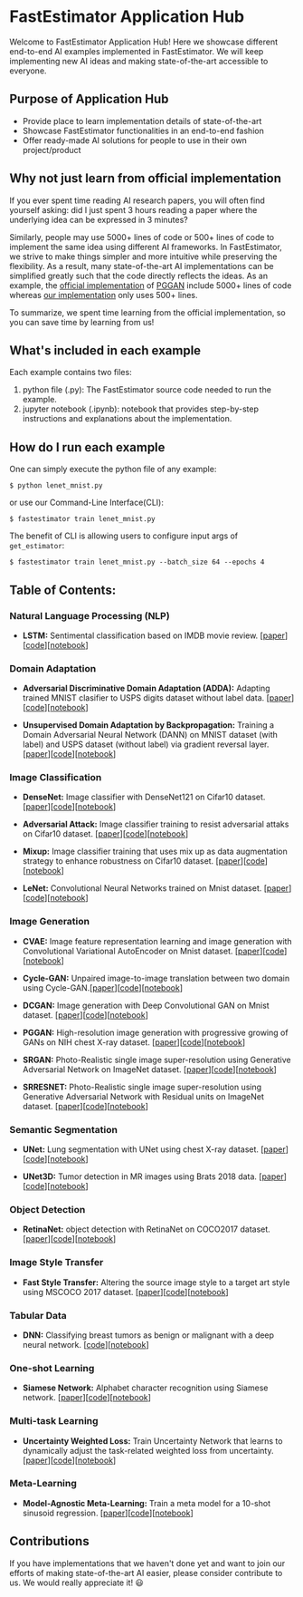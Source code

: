 # FastEstimator Application Hub

Welcome to FastEstimator Application Hub! Here we showcase different end-to-end AI examples implemented in FastEstimator. We will keep implementing new AI ideas and making state-of-the-art accessible to everyone.

## Purpose of Application Hub

* Provide place to learn implementation details of state-of-the-art
* Showcase FastEstimator functionalities in an end-to-end fashion
* Offer ready-made AI solutions for people to use in their own project/product


## Why not just learn from official implementation
If you ever spent time reading AI research papers, you will often find yourself asking: did I just spent 3 hours reading a paper where the underlying idea can be expressed in 3 minutes?

Similarly, people may use 5000+ lines of code or 500+ lines of code to implement the same idea using different AI frameworks. In FastEstimator, we strive to make things simpler and more intuitive while preserving the flexibility. As a result, many state-of-the-art AI implementations can be simplified greatly such that the code directly reflects the ideas. As an example, the [official implementation](https://github.com/tkarras/progressive_growing_of_gans) of [PGGAN](https://arxiv.org/abs/1710.10196) include 5000+ lines of code whereas [our implementation](https://github.com/fastestimator/fastestimator/tree/master/apphub/image_generation/pggan_nihchestxray) only uses 500+ lines.

To summarize, we spent time learning from the official implementation, so you can save time by learning from us!

## What's included in each example

Each example contains two files:

1. python file (.py): The FastEstimator source code needed to run the example.
2. jupyter notebook (.ipynb): notebook that provides step-by-step instructions and explanations about the implementation.


## How do I run each example

One can simply execute the python file of any example:
```
$ python lenet_mnist.py
```

or use our Command-Line Interface(CLI):

```
$ fastestimator train lenet_mnist.py
```

The benefit of CLI is allowing users to configure input args of `get_estimator`:

```
$ fastestimator train lenet_mnist.py --batch_size 64 --epochs 4
```


## Table of Contents:
### Natural Language Processing (NLP)
* **LSTM:** Sentimental classification based on IMDB movie review. [[paper](https://www.bioinf.jku.at/publications/older/2604.pdf)][[code](https://github.com/fastestimator/fastestimator/blob/master/apphub/NLP/lstm_imdb/lstm_imdb.py)][[notebook](https://github.com/fastestimator/fastestimator/blob/master/apphub/NLP/lstm_imdb/lstm_imdb.ipynb)]

### Domain Adaptation
* **Adversarial Discriminative Domain Adaptation (ADDA):** Adapting trained MNIST clasifier to USPS digits dataset without label data. [[paper](https://arxiv.org/abs/1702.05464)][[code](https://github.com/fastestimator/fastestimator/blob/master/apphub/domain_adaptation/ADDA/ADDA.py)][[notebook](https://github.com/fastestimator/fastestimator/blob/master/apphub/domain_adaptation/ADDA/ADDA.ipynb)]

* **Unsupervised Domain Adaptation by Backpropagation:** Training a Domain Adversarial Neural Network (DANN) on MNIST dataset  (with label) and USPS dataset (without label) via gradient reversal layer. [[paper](http://proceedings.mlr.press/v37/ganin15.pdf)][[code](https://github.com/fastestimator/fastestimator/blob/master/apphub/domain_adaptation/DANN/DANN.py)][[notebook](https://github.com/fastestimator/fastestimator/blob/master/apphub/domain_adaptation/DANN/DANN.ipynb)]

### Image Classification
* **DenseNet:** Image classifier with DenseNet121 on Cifar10 dataset. [[paper](https://arxiv.org/abs/1608.06993)][[code](https://github.com/fastestimator/fastestimator/blob/master/apphub/image_classification/densenet121_cifar10/densenet121_cifar10.py)][[notebook](https://github.com/fastestimator/fastestimator/blob/master/apphub/image_classification/densenet121_cifar10/densenet121_cifar10.ipynb)]

* **Adversarial Attack:** Image classifier training to resist adversarial attaks on Cifar10 dataset. [[paper](https://arxiv.org/abs/1412.6572)][[code](https://github.com/fastestimator/fastestimator/blob/master/apphub/image_classification/lenet_cifar10_adversarial/lenet_cifar10_adversarial.py)][[notebook](https://github.com/fastestimator/fastestimator/blob/master/apphub/image_classification/lenet_cifar10_adversarial/lenet_cifar10_adversarial.ipynb)]

* **Mixup:** Image classifier training that uses mix up as data augmentation strategy to enhance robustness on Cifar10 dataset. [[paper](https://arxiv.org/abs/1710.09412)][[code](https://github.com/fastestimator/fastestimator/blob/master/apphub/image_classification/lenet_cifar10_mixup/lenet_cifar10_mixup.py)][[notebook](https://github.com/fastestimator/fastestimator/blob/master/apphub/image_classification/lenet_cifar10_mixup/lenet_cifar10_mixup.ipynb)]

* **LeNet:** Convolutional Neural Networks trained on Mnist dataset. [[paper](http://yann.lecun.com/exdb/publis/pdf/lecun-01a.pdf)][[code](https://github.com/fastestimator/fastestimator/blob/master/apphub/image_classification/lenet_mnist/lenet_mnist.py)][[notebook](https://github.com/fastestimator/fastestimator/blob/master/apphub/image_classification/lenet_mnist/lenet_mnist.ipynb)]

### Image Generation
* **CVAE:** Image feature representation learning and image generation with Convolutional Variational AutoEncoder on Mnist dataset. [[paper](https://arxiv.org/abs/1312.6114)][[code](https://github.com/fastestimator/fastestimator/blob/master/apphub/image_generation/cvae_mnist/cvae_mnist.py)][[notebook](https://github.com/fastestimator/fastestimator/blob/master/apphub/image_generation/cvae_mnist/cvae_mnist.ipynb)]

* **Cycle-GAN:** Unpaired image-to-image translation between two domain using Cycle-GAN.[[paper](https://arxiv.org/abs/1703.10593)][[code](https://github.com/fastestimator/fastestimator/blob/master/apphub/image_generation/cyclegan_horse2zebra/cyclegan_horse2zebra.py)][[notebook](https://github.com/fastestimator/fastestimator/blob/master/apphub/image_generation/cyclegan_horse2zebra/cyclegan_horse2zebra.ipynb)]

* **DCGAN:** Image generation with Deep Convolutional GAN on Mnist dataset. [[paper](https://arxiv.org/abs/1511.06434)][[code](https://github.com/fastestimator/fastestimator/blob/master/apphub/image_generation/dcgan_mnist/dcgan_mnist.py)][[notebook](https://github.com/fastestimator/fastestimator/blob/master/apphub/image_generation/dcgan_mnist/dcgan_mnist.ipynb)]

* **PGGAN:** High-resolution image generation with progressive growing of GANs on NIH chest X-ray dataset. [[paper](https://arxiv.org/abs/1710.10196)][[code](https://github.com/fastestimator/fastestimator/blob/master/apphub/image_generation/pggan_nihchestxray/pggan_nihchestxray_128.py)][[notebook](https://github.com/fastestimator/fastestimator/blob/master/apphub/image_generation/pggan_nihchestxray/pggan_nihchestxray_128.ipynb)]

* **SRGAN:** Photo-Realistic single image super-resolution using Generative Adversarial Network on ImageNet dataset. [[paper](https://arxiv.org/pdf/1609.04802.pdf)][[code](https://github.com/fastestimator/fastestimator/blob/master/apphub/image_generation/srgan_imagenet/srgan_imagenet.py)][[notebook](https://github.com/fastestimator/fastestimator/blob/master/apphub/image_generation/srgan_imagenet/srgan_imagenet.ipynb)]

* **SRRESNET:** Photo-Realistic single image super-resolution using Generative Adversarial Network with Residual units on ImageNet dataset. [[paper](https://arxiv.org/pdf/1609.04802.pdf)][[code](https://github.com/fastestimator/fastestimator/blob/master/apphub/image_generation/srgan_imagenet/srresnet_imagenet.py)][[notebook](https://github.com/fastestimator/fastestimator/blob/master/apphub/image_generation/srgan_imagenet/srresnet_imagenet.ipynb)]

### Semantic Segmentation
* **UNet:** Lung segmentation with UNet using chest X-ray dataset. [[paper](https://arxiv.org/abs/1505.04597)][[code](https://github.com/fastestimator/fastestimator/blob/master/apphub/semantic_segmentation/unet_montgomery/unet_montgomery.py)][[notebook](https://github.com/fastestimator/fastestimator/blob/master/apphub/semantic_segmentation/unet_montgomery/unet_montgomery.ipynb)]

* **UNet3D:** Tumor detection in MR images using Brats 2018 data. [[paper](https://arxiv.org/pdf/1802.10508.pdf)][[code](https://github.com/fastestimator/fastestimator/blob/master/apphub/semantic_segmentation/unet3d/3DUnetMRBrainSegmentation_Isensee.py)][[notebook](https://github.com/fastestimator/fastestimator/blob/master/apphub/semantic_segmentation/unet3d/3DUnetMRBrainSegmentation_Isensee.ipynb)]

### Object Detection
* **RetinaNet:** object detection with RetinaNet on COCO2017 dataset. [[paper](https://arxiv.org/abs/1708.02002)][[code](https://github.com/vbvg2008/fastestimator/blob/master/apphub/instance_detection/retinanet_coco/retinanet_coco.py)][[notebook](https://github.com/fastestimator/fastestimator/blob/master/apphub/instance_detection/retinanet_coco/retinanet_coco.ipynb)]

### Image Style Transfer
* **Fast Style Transfer:** Altering the source image style to a target art style using MSCOCO 2017 dataset. [[paper](https://cs.stanford.edu/people/jcjohns/papers/eccv16/JohnsonECCV16.pdf)][[code](https://github.com/fastestimator/fastestimator/blob/master/apphub/style_transfer/fst_coco/fst_coco.py)][[notebook](https://github.com/fastestimator/fastestimator/blob/master/apphub/style_transfer/fst_coco/fst_coco.ipynb)]

### Tabular Data
* **DNN:** Classifying breast tumors as benign or malignant with a deep neural network. [[code](https://github.com/fastestimator/fastestimator/blob/master/apphub/tabular/dnn_breast_cancer/dnn_breast_cancer.py)][[notebook](https://github.com/fastestimator/fastestimator/blob/master/apphub/tabular/dnn_breast_cancer/dnn_breast_cancer.ipynb)]

### One-shot Learning
* **Siamese Network:** Alphabet character recognition using Siamese network. [[paper](https://www.cs.cmu.edu/~rsalakhu/papers/oneshot1.pdf)][[code](https://github.com/fastestimator/fastestimator/blob/master/apphub/one_shot_learning/siamese_network.py)][[notebook](https://github.com/fastestimator/fastestimator/blob/master/apphub/one_shot_learning/siamese_network.ipynb)]

### Multi-task Learning
* **Uncertainty Weighted Loss:** Train Uncertainty Network that learns to dynamically adjust the task-related weighted loss from uncertainty. [[paper](https://arxiv.org/abs/1705.07115)][[code](https://github.com/fastestimator/fastestimator/blob/master/apphub/multi_task_learning/uncertainty_weighted_loss/uncertainty_loss_cub200.py)][[notebook](https://github.com/fastestimator/fastestimator/blob/master/apphub/multi_task_learning/uncertainty_weighted_loss/uncertainty_loss_cub200.ipynb)]

### Meta-Learning
* **Model-Agnostic Meta-Learning:** Train a meta model for a 10-shot sinusoid regression. [[paper](https://arxiv.org/abs/1703.03400)][[code](https://github.com/fastestimator/fastestimator/blob/master/apphub/meta_learning/MAML/maml.py)][[notebook](https://github.com/fastestimator/fastestimator/blob/master/apphub/meta_learning/MAML/maml.ipynb)]

## Contributions
If you have implementations that we haven't done yet and want to join our efforts of making state-of-the-art AI easier, please consider contribute to us. We would really appreciate it! :smiley:
